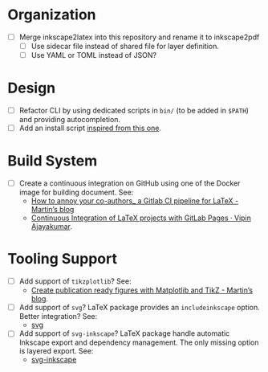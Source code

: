 # Organization

- [ ] Merge inkscape2latex into this repository and rename it to inkscape2pdf
  - [ ] Use sidecar file instead of shared file for layer definition.
  - [ ] Use YAML or TOML instead of JSON? 

# Design

- [ ] Refactor CLI by using dedicated scripts in `bin/` (to be added in
  `$PATH`) and providing autocompletion.
- [ ] Add an install script [inspired from this one](https://github.com/tomups/worktrees-scripts/blob/main/install.sh).

# Build System

- [ ] Create a continuous integration on GitHub using one of the Docker image
  for building document. See:
  - [How to annoy your co-authors_ a Gitlab CI pipeline for LaTeX - Martin’s blog](https://blog.martisak.se/2020/05/11/gitlab-ci-latex-pipeline/)
  - [Continuous Integration of LaTeX projects with GitLab Pages · Vipin Ajayakumar](https://www.vipinajayakumar.com/continuous-integration-of-latex-projects-with-gitlab-pages.html).

# Tooling Support

- [ ] Add support of `tikzplotlib`? See:
  - [Create publication ready figures with Matplotlib and TikZ - Martin’s blog](https://blog.martisak.se/2019/09/29/publication_ready_figures/).
- [ ] Add support of `svg`? LaTeX package provides an `includeinkscape` option.
  Better integration? See:
  - [svg](https://mirrors.ircam.fr/pub/CTAN/graphics/svg/doc/svg.pdf)
- [ ] Add support of `svg-inkscape`? LaTeX package handle automatic Inkscape
  export and dependency management. The only missing option is layered
  export. See:
  - [svg-inkscape](https://www.ctan.org/pkg/svg-inkscape) 
